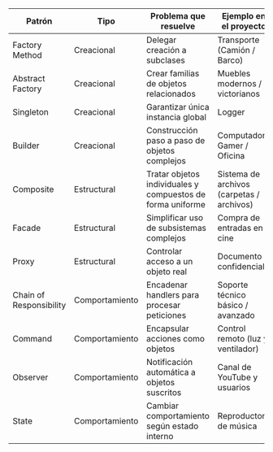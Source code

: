| Patrón              | Tipo           | Problema que resuelve                                      | Ejemplo en el proyecto                     |
|---------------------|----------------|-------------------------------------------------------------|--------------------------------------------|
| Factory Method       | Creacional     | Delegar creación a subclases                                | Transporte (Camión / Barco)                |
| Abstract Factory     | Creacional     | Crear familias de objetos relacionados                      | Muebles modernos / victorianos             |
| Singleton            | Creacional     | Garantizar única instancia global                           | Logger                                     |
| Builder              | Creacional     | Construcción paso a paso de objetos complejos               | Computadora Gamer / Oficina                |
| Composite            | Estructural    | Tratar objetos individuales y compuestos de forma uniforme  | Sistema de archivos (carpetas / archivos)  |
| Facade               | Estructural    | Simplificar uso de subsistemas complejos                    | Compra de entradas en cine                 |
| Proxy                | Estructural    | Controlar acceso a un objeto real                           | Documento confidencial                     |
| Chain of Responsibility | Comportamiento | Encadenar handlers para procesar peticiones                 | Soporte técnico básico / avanzado          |
| Command              | Comportamiento | Encapsular acciones como objetos                            | Control remoto (luz y ventilador)          |
| Observer             | Comportamiento | Notificación automática a objetos suscritos                 | Canal de YouTube y usuarios                |
| State                | Comportamiento | Cambiar comportamiento según estado interno                 | Reproductor de música                      |
